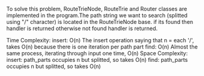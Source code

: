 To solve this problem, RouteTrieNode, RouteTrie and Router classes are implemented in the program.The path string we want to search (splitted using "/" character) is located in the RouteTrieNode base. if its found then handler is returned otherwise not found handler is returned.

Time Complexity:
insert: O(n) The insert operation saying that n = each '/', takes O(n) because there is one iteration per path part
find: O(n) Almost the same process, iterating through input one time, O(n)
Space Complexity:
insert: path_parts occupies n but splitted, so takes O(n)
find: path_parts occupies n but splitted, so takes O(n)

